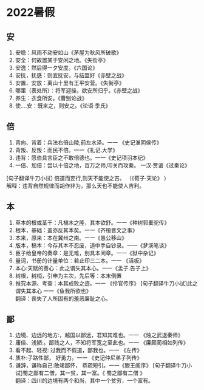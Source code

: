 # 2022暑假
## 安
1. 安稳：风雨不动安如山《茅屋为秋风所破歌》
2. 安全：何故置某于安闲之地。《失街亭》
3. 安逸：然后得一夕安度。《六国论》
4. 安抚，抚感：则宜抚安，与结盟好《赤壁之战》
5. 安置、安放：离山十里有王平安营。《失街亭》
6. 哪里（表处所）：将军迎操，欲安所归乎。《赤壁之战》
7. 养生：衣食所安。《曹别论战》
8. 使....安：既来之，则安之。《论语·季氏》

## 倍
1. 背向、背着：兵法右倍山陵,前左水泽。一一 《史记淮阴侯传》  
2. 背叛、反叛：而民不倍。一一《礼记.大学》
3. 违背：愿伯具言臣之不敢倍德也。一一《史记项羽本纪》
4. 一倍、加倍：尝以十倍之地，百万之师,叩关而攻秦。 一汉·贾谊《过秦论》

[句子翻译牛刀小试]  倍道而妄行,则天不能使之吉。  （《荀子·天论》 ）  
解释：违背自然规律而胡作非为，那么天也不能使人吉利。

## 本
1. 草本的根或茎干：凡植木之隆，其本欲舒。一一《种树郭橐驼传》
2. 根本，基础：盖亦反其本矣。一一《齐桓晋文之事》
3. 本来，原来：本在冀州之南。一一《愚公移山》
4. 版本，稿本：今存其本不忍废，道中手自钞录。一一《梦溪笔谈》
5. 臣子给皇帝的奏章：是无难，别具本间章。一一《狱中杂记》
6. 量词，书册的计量单位：若止印三二本。一一 《活板》
7. 本心:天赋的善心：此之谓失其本心。一一《孟子.告子上》
8.  树根，树梢，引申为主次，先后等：本末倒置
9. 推究本源、考查：本其成败之迹。一一 《伶官传序》
[句子翻译牛刀小试]此之谓失其本心  一一《鱼我所欲也》  
翻译：丧失了人所固有的羞恶廉耻之心。


## 鄙
1. 边境、边远的地方:，越国以鄙远，君知其难也。一一 《烛之武退秦师》
2. 庸俗、浅陋:。鄙贱之人，不知将军宽之至此也。一一 《廉颇蔺相如列传》
3. 看不起、轻视: 过我而不假道，鄙我也。一一 《左传》
4. 质朴:子路性鄙， 好勇力。一一 《史记仲尼弟子列传》
5. 谦辞，谦称自己:敢竭鄙怀， 恭疏短引。一一《滕王阁序》
[句子翻译牛刀小试]蜀之鄙有二僧，其一贫，其一富。《 蜀之鄙有二僧 》  
翻译：四川的边境有两个和尚，其中一个贫穷，一个富有。  

                                           


